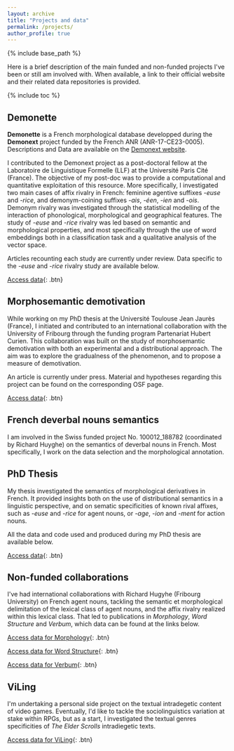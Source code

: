 ```yaml
---
layout: archive
title: "Projects and data"
permalink: /projects/
author_profile: true
---
```

{% include base_path %}

Here is a brief description of the main funded and non-funded projects I've been or still am involved with. When available, a link to their official website and their related data repositories is provided.

{% include toc %}


Demonette
------

**Demonette** is a French morphological database developped during the **Demonext** project funded by the French ANR (ANR-17-CE23-0005). Descriptions and Data are available on the [Demonext website](https://www.demonext.xyz/).

I contributed to the Demonext project as a post-doctoral fellow at the Laboratoire de Linguistique Formelle (LLF) at the Université Paris Cité (France). The objective of my post-doc was to provide a computational and quantitative exploitation of this resource. More specifically, I investigated two main cases of affix rivalry in French: feminine agentive suffixes *-euse* and *-rice*, and demonym-coining suffixes *-ais*, *-éen*, *-ien* and *-ois*. Demonym rivalry was investigated through the statistical modelling of the interaction of phonological, morphological and geographical features. The study of *-euse* and *-rice* rivalry was led based on semantic and morphological properties, and most specifically through the use of word embeddings both in a classification task and a qualitative analysis of the vector space.

Articles recounting each study are currently under review. Data specific to the *-euse* and *-rice* rivalry study are available below.

[Access data](https://osf.io/jxg2v/){: .btn}


Morphosemantic demotivation 
------

While working on my PhD thesis at the Université Toulouse Jean Jaurès (France), I initiated and contributed to an international collaboration with the University of Fribourg through the funding program Partenariat Hubert Curien. This collaboration was built on the study of morphosemantic demotivation with both an experimental and a distributional approach. The aim was to explore the gradualness of the phenomenon, and to propose a measure of demotivation.

An article is currently under press. Material and hypotheses regarding this project can be found on the corresponding OSF page.

[Access data](https://osf.io/7nqcu/){: .btn}


French deverbal nouns semantics
------

I am involved in the Swiss funded project No. 100012_188782 (coordinated by Richard Huyghe) on the semantics of deverbal nouns in French. Most specifically, I work on the data selection and the morphological annotation.


PhD Thesis
------

My thesis investigated the semantics of morphological derivatives in French. It provided insights both on the use of distributional semantics in a linguistic perspective, and on sematic specificities of known rival affixes, such as *-euse* and *-rice* for agent nouns, or *-age*, *-ion* and *-ment* for action nouns.

All the data and code used and produced during my PhD thesis are available below.

[Access data](https://github.com/mwauquier/PhdData){: .btn}


Non-funded collaborations
------

I've had international collaborations with Richard Hugyhe (Fribourg University) on French agent nouns, tackling the semantic et morphological delimitation of the lexical class of agent nouns, and the affix rivalry realized within this lexical class. That led to publications in *Morphology*, *Word Structure* and *Verbum*, which data can be found at the links below.


[Access data for Morphology](https://github.com/french-agent-nouns){: .btn}

[Access data for Word Structure](https://github.com/agent-affix-rivalry/){: .btn}

[Access data for Verbum](https://github.com/french-agentive-affix-rivalry){: .btn}


ViLing
---------

I'm undertaking a personal side project on the textual intradegetic content of video games. Eventually, I'd like to tackle the sociolinguistics variation at stake within RPGs, but as a start, I investigated the textual genres specificities of *The Elder Scrolls* intradiegetic texts.

[Access data for ViLing](https://github.com/mwauquier/ViLing){: .btn}
